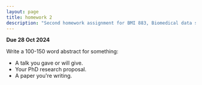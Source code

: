 ```yaml
---
layout: page
title: homework 2
description: "Second homework assignment for BMI 883, Biomedical data science professional skills, to write an abstract for something."
---
```


**Due 28 Oct 2024**

Write a 100-150 word abstract for something:

- A talk you gave or will give.
- Your PhD research proposal.
- A paper you're writing.
